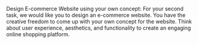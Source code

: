 Design E-commerce Website using your own concept:
   For your second task, we would like you to design an e-commerce website. You have the creative freedom to come up with your own concept for the website. Think about user experience, aesthetics, and functionality to create an engaging online shopping platform.
